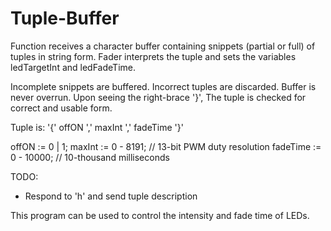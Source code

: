 # Tuple-Buffer

  Function receives a character buffer containing snippets (partial or full)
  of tuples in string form. Fader interprets the tuple and sets the variables ledTargetInt
  and ledFadeTime. 
  
  Incomplete snippets are buffered. Incorrect tuples are discarded. Buffer is never overrun.
  Upon seeing the right-brace '}', The tuple is checked for correct and usable form.
  
  Tuple is: '{' offON ',' maxInt ',' fadeTime '}'
  
  offON := 0 | 1;
  maxInt := 0 - 8191; 	// 13-bit PWM duty resolution
  fadeTime := 0 - 10000;	// 10-thousand milliseconds

  TODO:
  - Respond to 'h' and send tuple description 

This program can be used to control the intensity and fade time of LEDs.
